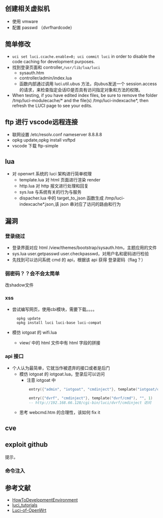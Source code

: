 ## 创建相关虚拟机
* 使用 vmware
* 配置 passwd （dvrfhardcode）
## 简单修改
* `uci set luci.ccache.enable=0; uci commit luci` in order to disable the code caching for development purposes.
* 找到登录页面和 controller,`/usr/lib/lua/luci`
  * sysauth.htm
  * controller/admin/index.lua
  * 函数内部通过调用 luci.util.ubus 方法，向ubus发送一个 session.access 的请求，来检查指定会话ID是否具有访问指定对象和方法的权限。
* When testing, if you have edited index files, be sure to remove the folder /tmp/luci-modulecache/* and the file(s) /tmp/luci-indexcache*, then refresh the LUCI page to see your edits.
## ftp 进行 vscode远程连接
* 联网设置 /etc/resolv.conf nameserver 8.8.8.8
* opkg update,opkg install vsftpd
* vscode 下载 ftp-simple
## lua
* 对 openwrt 系统的 luci 架构进行简单梳理
  * template.lua 对 html 页面进行渲染 render
  * http.lua 对 http 报文进行处理和回复
  * sys.lua 与系统有关的行为与服务
  * dispacher.lua 中的 target_to_json 函数生成 /tmp/luci-indexcache*.json,该 json 串对应了访问的路由和行为
## 漏洞
### 登录绕过
* 登录界面对应 html /view/themes/bootstrap/sysauth.htm，主题应用的文件
* sys.lua user.getpasswd user.checkpasswd，对用户名和密码进行检验
* 先找到可以访问系统 cmd 的 api，根据该 api 获得 登录密码（flag？）
### 弱密码？？会不会太简单
改shadow文件
### xss
* 尝试编写网页，使用cbi模块，需要下载。。。。
  ```shell
    opkg update
    opkg install luci luci-base luci-compat
  ```

* 模仿 iotgoat 的 wifi.lua
  * view/ 中的 html 文件中有 html 字段的拼接
### api 接口
* 个人认为最简单，它就当作被遗弃的接口或者是后门
  * 模仿 iotgoat 的 iotgoat.lua，登录后可以访问
    * 注意 iotgoat 中
      ```lua
       entry({"admin", "iotgoat", "cmdinject"}, template("iotgoat/cmd"), "", 1)

       entry({"dvrf", "cmdinject"}, template("dvrf/cmd"), "", 1)
       -- http://192.168.66.128/cgi-bin/luci/dvrf/cmdinject 访问
      ```
  * 思考 webcmd.htm 的合理性，该如何 fix it


## cve
## exploit github
提示，
### 命令注入
## 参考文献
* [HowToDevelopmentEnvironment](https://github.com/openwrt/luci/wiki/DevelopmentEnvironmentHowTo)
* [luci_tutorials](https://github.com/seamustuohy/luci_tutorials/blob/master/02-APIs.md)
* [Luci-of-OpenWrt](https://github.com/featureoverload/Embedded-GUI-Develop/blob/master/Luci-of-OpenWrt/luci%E6%A1%86%E6%9E%B6%E4%BB%A3%E7%A0%81%E2%80%9D%E9%80%BB%E8%BE%91%E2%80%9D%E6%B5%81%E7%A8%8B%E5%9B%BE.pdf)
